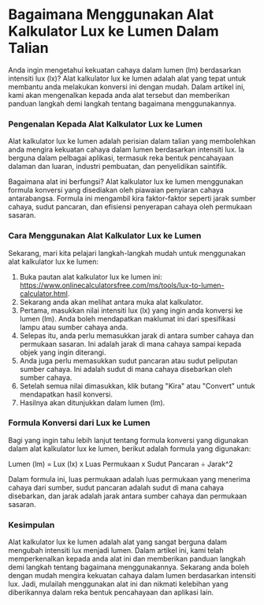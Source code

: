 Bagaimana Menggunakan Alat Kalkulator Lux ke Lumen Dalam Talian
===============================================================

Anda ingin mengetahui kekuatan cahaya dalam lumen (lm) berdasarkan intensiti lux (lx)? Alat kalkulator lux ke lumen adalah alat yang tepat untuk membantu anda melakukan konversi ini dengan mudah. Dalam artikel ini, kami akan mengenalkan kepada anda alat tersebut dan memberikan panduan langkah demi langkah tentang bagaimana menggunakannya.

### Pengenalan Kepada Alat Kalkulator Lux ke Lumen

Alat kalkulator lux ke lumen adalah perisian dalam talian yang membolehkan anda mengira kekuatan cahaya dalam lumen berdasarkan intensiti lux. Ia berguna dalam pelbagai aplikasi, termasuk reka bentuk pencahayaan dalaman dan luaran, industri pembuatan, dan penyelidikan saintifik.

Bagaimana alat ini berfungsi? Alat kalkulator lux ke lumen menggunakan formula konversi yang disediakan oleh piawaian penyiaran cahaya antarabangsa. Formula ini mengambil kira faktor-faktor seperti jarak sumber cahaya, sudut pancaran, dan efisiensi penyerapan cahaya oleh permukaan sasaran.

### Cara Menggunakan Alat Kalkulator Lux ke Lumen

Sekarang, mari kita pelajari langkah-langkah mudah untuk menggunakan alat kalkulator lux ke lumen:

1. Buka pautan alat kalkulator lux ke lumen ini: <https://www.onlinecalculatorsfree.com/ms/tools/lux-to-lumen-calculator.html>.
2. Sekarang anda akan melihat antara muka alat kalkulator.
3. Pertama, masukkan nilai intensiti lux (lx) yang ingin anda konversi ke lumen (lm). Anda boleh mendapatkan maklumat ini dari spesifikasi lampu atau sumber cahaya anda.
4. Selepas itu, anda perlu memasukkan jarak di antara sumber cahaya dan permukaan sasaran. Ini adalah jarak di mana cahaya sampai kepada objek yang ingin diterangi.
5. Anda juga perlu memasukkan sudut pancaran atau sudut peliputan sumber cahaya. Ini adalah sudut di mana cahaya disebarkan oleh sumber cahaya.
6. Setelah semua nilai dimasukkan, klik butang "Kira" atau "Convert" untuk mendapatkan hasil konversi.
7. Hasilnya akan ditunjukkan dalam lumen (lm).

### Formula Konversi dari Lux ke Lumen

Bagi yang ingin tahu lebih lanjut tentang formula konversi yang digunakan dalam alat kalkulator lux ke lumen, berikut adalah formula yang digunakan:

Lumen (lm) = Lux (lx) x Luas Permukaan x Sudut Pancaran ÷ Jarak^2

Dalam formula ini, luas permukaan adalah luas permukaan yang menerima cahaya dari sumber, sudut pancaran adalah sudut di mana cahaya disebarkan, dan jarak adalah jarak antara sumber cahaya dan permukaan sasaran.

### Kesimpulan

Alat kalkulator lux ke lumen adalah alat yang sangat berguna dalam mengubah intensiti lux menjadi lumen. Dalam artikel ini, kami telah memperkenalkan kepada anda alat ini dan memberikan panduan langkah demi langkah tentang bagaimana menggunakannya. Sekarang anda boleh dengan mudah mengira kekuatan cahaya dalam lumen berdasarkan intensiti lux. Jadi, mulailah menggunakan alat ini dan nikmati kelebihan yang diberikannya dalam reka bentuk pencahayaan dan aplikasi lain.